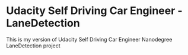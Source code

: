 # Udacity Self Driving Car Engineer - LaneDetection
This is my version of Udacity Self Driving Car Engineer Nanodegree LaneDetection project
